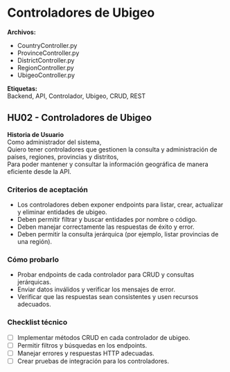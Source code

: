 # Controladores de Ubigeo

**Archivos:**  
- CountryController.py
- ProvinceController.py  
- DistrictController.py  
- RegionController.py 
- UbigeoController.py  

**Etiquetas:**  
Backend, API, Controlador, Ubigeo, CRUD, REST

## HU02 - Controladores de Ubigeo

**Historia de Usuario**  
Como administrador del sistema,  
Quiero tener controladores que gestionen la consulta y administración de países, regiones, provincias y distritos,  
Para poder mantener y consultar la información geográfica de manera eficiente desde la API.

### Criterios de aceptación
- Los controladores deben exponer endpoints para listar, crear, actualizar y eliminar entidades de ubigeo.
- Deben permitir filtrar y buscar entidades por nombre o código.
- Deben manejar correctamente las respuestas de éxito y error.
- Deben permitir la consulta jerárquica (por ejemplo, listar provincias de una región).

### Cómo probarlo
- Probar endpoints de cada controlador para CRUD y consultas jerárquicas.
- Enviar datos inválidos y verificar los mensajes de error.
- Verificar que las respuestas sean consistentes y usen recursos adecuados.

### Checklist técnico
- [ ] Implementar métodos CRUD en cada controlador de ubigeo.
- [ ] Permitir filtros y búsquedas en los endpoints.
- [ ] Manejar errores y respuestas HTTP adecuadas.
- [ ] Crear pruebas de integración para los controladores. 